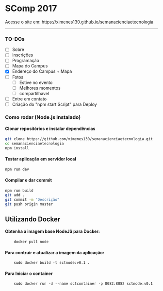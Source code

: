 # SComp 2017

Acesse o site em: https://ximenes130.github.io/semanacienciaetecnologia

---

### TO-DOs
- [ ] Sobre
- [ ] Inscrições
- [ ] Programação
- [ ] Mapa do Campus
- [x] Endereço do Campus + Mapa
- [ ] Fotos
     - [ ] Estive no evento
     - [ ] Melhores momentos
     - [ ] compartilhavel
- [ ] Entre em contato
- [ ] Criação do "npm start Script" para Deploy

### Como rodar (Node.js instalado)

#### Clonar repositórios e instalar dependências

```sh
git clone https://github.com/ximenes130/semanacienciaetecnologia.git
cd semanacienciaetecnologia
npm install
```

#### Testar aplicação em servidor local

```sh
npm run dev
```

#### Compilar e dar commit

```sh
npm run build
git add .
git commit -m "Descrição"
git push origin master
```



## Utilizando Docker

#### Obtenha a imagem base NodeJS para Docker:
```
	docker pull node
```

#### Para contruir e atualizar a imagem da aplicação:
```
	sudo docker build -t sctnode:v0.1 .
```
#### Para Iniciar o container

```
	sudo docker run -d --name sctcontainer -p 8082:8082 sctnode:v0.1
```
